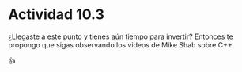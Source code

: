 # Actividad 10.3

¿Llegaste a este punto y tienes aún tiempo para invertir? Entonces te propongo que sigas observando los videos de Mike Shah sobre C++.

:thumbsup:
